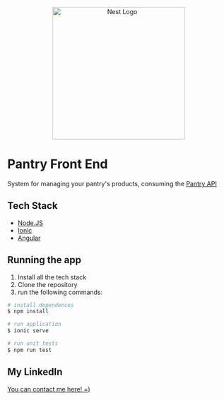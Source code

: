 <p align="center">
  <a href="http://nestjs.com/" target="blank"><img src="https://ionicframework.com/img/framework-og-img.png" width="300" alt="Nest Logo" /></a>
</p>

[circleci-image]: https://img.shields.io/circleci/build/github/nestjs/nest/master?token=abc123def456
[circleci-url]: https://circleci.com/gh/nestjs/nest

# Pantry Front End

System for managing your pantry's products, consuming the [Pantry API](https://github.com/allanplobo/pantry-api)

## Tech Stack

- [Node.JS](https://nodejs.org/en/)
- [Ionic](https://ionicframework.com/)
- [Angular](https://angular.io/)

## Running the app

1. Install all the tech stack
2. Clone the repository
3. run the following commands:

```bash
# install dependences
$ npm install

# run application
$ ionic serve

# run unit tests
$ npm run test

```

## My LinkedIn

[You can contact me here! =)](https://www.linkedin.com/in/allanplobo/)
